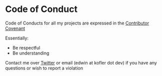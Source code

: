 # Code of Conduct

Code of Conducts for all my projects are expressed in the [Contributor Covenant](https://www.contributor-covenant.org)

Essentially:

- Be respectful
- Be understanding

Contact me over [Twitter](https://twitter.com/hyperupcall) or email (edwin at kofler dot dev) if you have any questions or wish to report a violation
